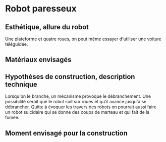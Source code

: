 
# Robot paresseux

## Esthétique, allure du robot
Une plateforme et quatre roues, on peut même essayer d'utiliser une voiture téléguidée.

## Matériaux envisagés

## Hypothèses de construction, description technique

Lorsqu'on le branche, un mécanisme provoque le débranchement. Une possibilité serait que le robot soit sur roues et qu'il avance jusqu'à se débrancher. Quitte à évoquer les travers des robots on pourrait aussi faire un robot suicidaire qui se donne des coups de marteau et qui fait de la fumée.

## Moment envisagé pour la construction
